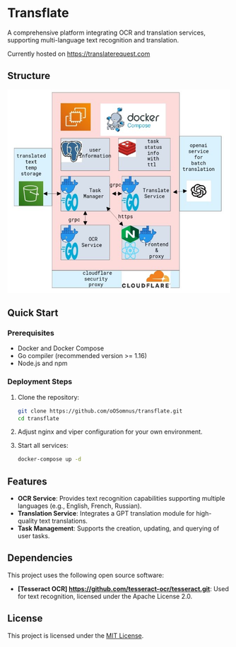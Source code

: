 # Transflate

A comprehensive platform integrating OCR and translation services, supporting multi-language text recognition and translation.

Currently hosted on <https://translaterequest.com>

## Structure

![structure](images/structure.png)

## Quick Start

### Prerequisites

- Docker and Docker Compose
- Go compiler (recommended version >= 1.16)
- Node.js and npm

### Deployment Steps

1. Clone the repository:
   ```bash
   git clone https://github.com/oOSomnus/transflate.git
   cd transflate
   ```

2. Adjust nginx and viper configuration for your own environment.

3. Start all services:
   ```bash
   docker-compose up -d
   ```
## Features

- **OCR Service**: Provides text recognition capabilities supporting multiple languages (e.g., English, French, Russian).
- **Translation Service**: Integrates a GPT translation module for high-quality text translations.
- **Task Management**: Supports the creation, updating, and querying of user tasks.

## Dependencies

This project uses the following open source software:
- **[Tesseract OCR] https://github.com/tesseract-ocr/tesseract.git**: Used for text recognition, licensed under the Apache License 2.0.

## License

This project is licensed under the [MIT License](./LICENSE).

